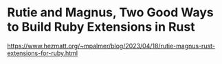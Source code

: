 # Rutie and Magnus, Two Good Ways to Build Ruby Extensions in Rust

https://www.hezmatt.org/~mpalmer/blog/2023/04/18/rutie-magnus-rust-extensions-for-ruby.html
